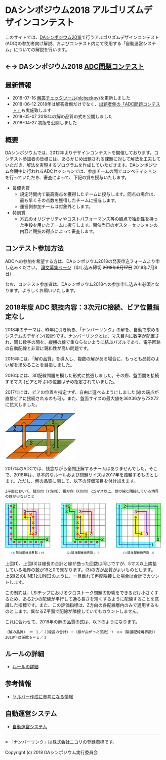 # DAシンポジウム2018 アルゴリズムデザインコンテスト

このサイトでは、[DAシンポジウム2018](http://www.sig-sldm.org/das/)で行うアルゴリズムデザインコンテスト(ADC)の参加者向け解説、およびコンテスト内にて使用する「自動運営システム」についての解説を行います。

## ←→ DAシンポジウム2018 [ADC問題コンテスト](https://dasadc.github.io/adc2018/exam.html)

## 最新情報

- 2018-07-16 [解答チェックツール(nlcheckpy)](https://dasadc.github.io/adc2018/nlcheck.py)を更新しました
- 2018-06-12 2018年は解答者側だけでなく、[出題者側の「ADC問題コンテスト」](https://dasadc.github.io/adc2018/exam.html)も実施致します
- 2018-05-07 2018年の解の品質の式を公開しました
- 2018-04-27 初版を公開しました

## 概要

DAシンポジウムでは、2012年よりデザインコンテストを開催しております。コンテスト参加者の皆様には、あらかじめ出題される課題に対して解法を工夫していただき、解法を実現するプログラムを作成していただきます。DAシンポジウム会期中に行われるADCセッションでは、参加チームの間でコンペティションを行っていただき、審査によって、下記の賞を授与いたします。

- 最優秀賞
  - 規定時間内で最高得点を獲得したチームに授与します。同点の場合は、最も早くその点数を獲得したチームに授与します。
  - 運営側参加チームは対象外とします。
- 特別賞
  - 方式のオリジナリティやコストパフォーマンス等の観点で独創性を持った手段を用いたチームに授与します。開催当日のポスターセッションの内容と競技の得点によって審査します。

## コンテスト参加方法

ADCへの参加を希望する方は、DAシンポジウム2018の発表申込フォームより申し込みください。
[論文募集ページ](http://www.sig-sldm.org/das/CFP.html)（申し込み締切 ~~2018年6月17日~~ 2018年7月8日）

<!---- なお、コンテスト参加者は、DAシンポジウム2018への参加申し込み（申し込みフォームは6月中に開設予定）も必須となります。よろしくお願いいたします。 --->
なお、コンテスト参加者は、DAシンポジウム2018への参加申し込みも必須となります。よろしくお願いいたします。

## 2018年度 ADC 競技内容：3次元IC接続、ビア位置指定なし

2018年のテーマは、昨年に引き続き、「ナンバーリンク」の解を、自動で求めるシステムのデザイン(設計)です。ナンバーリンクとは、マス目内に数字が配置され、同じ数字の間を、縦横の線で重ならないように結ぶパズルであり、電子回路の自動配線と非常に親和性が高い問題です。

2015年には、「解の品質」を導入し、複数の解がある場合に、もっとも品質のよい解を求めることを目指しました。

<!---    （解の品質） ＝ １／（（線長の合計）＋（線が曲がった回数）） --->

2016年には、3D配線問題を模した形式に拡張しました。その際、盤面間を接続するマス
(ビアと呼ぶ)の位置は予め指定されていました。

2017年には、ビアの位置を指定せず、自由に選べるようにしました(線の端点が直接ビアに接続されるのも可)。また、盤面サイズの最大値を36X36から72X72に拡大しました。

![theme](images/image1.gif "theme")

2017年のADCでは、残念ながら全問正解するチームはありませんでした。そこで、2018年は、基本的なルールおよび問題サイズは2017年を踏襲するものとします。ただし、解の品質に関して、以下の評価項目を付け加えます。

    Z平面において、縦方向（Y方向）、横方向（X方向）に5マス以上、他の線と隣接している境界の数が少ないこと

![neighbor](images/rule-neighbor3.png "neighbor")

上図(1)、上図(3)は線長の合計と線が曲った回数は同じですが、5マス以上隣接している境界の数が19と0で異なります。(3)の方が品質がよいものとします。
上図(2)のLINE1とLINE2のように、一旦離れて再度隣接した場合は合計でカウントします。

この制約は、LSIチップにおけるクロストーク問題の影響をできるだけ小さくするため、ある2つの配線が平行して通る長さを短くするように配線することを意識した指標です。また、この評価指標は、Z方向の各配線層内のみで適用するものとします。異なるZ平面で配線が隣接していてもカウントしません。

これに合わせて、2018年の解の品質の式は、以下のようになります。

    （解の品質） ＝ １／（（線長の合計）＋（線が曲がった回数）＋ ａ×（隣接配線境界数））
    2018年は係数ａ＝１／３

## ルールの詳細

- [ルールの詳細](rule.md)

## 参考情報

- [ソルバー作成に参考になる情報](ref.md)

## 自動運営システム

- [自動運営システム](conmgr.md)

---
※ 「ナンバーリンク」は株式会社ニコリの登録商標です。

Copyright (c) 2018 DAシンポジウム実行委員会
